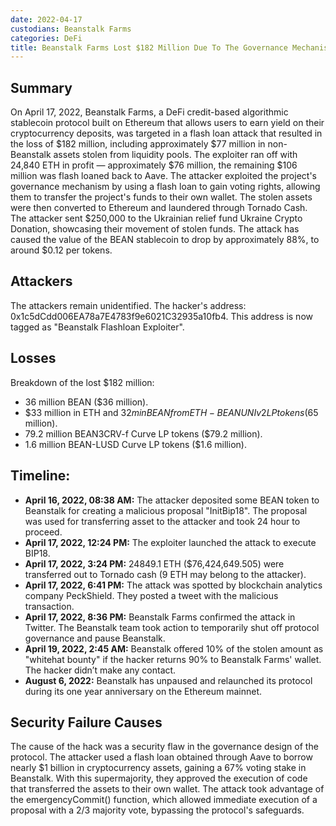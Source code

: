 ```yaml
---
date: 2022-04-17
custodians: Beanstalk Farms
categories: DeFi
title: Beanstalk Farms Lost $182 Million Due To The Governance Mechanism
---
```


## Summary

On April 17, 2022, Beanstalk Farms, a DeFi credit-based algorithmic stablecoin protocol built on Ethereum that allows users to earn yield on their cryptocurrency deposits, was targeted in a flash loan attack that resulted in the loss of $182 million, including approximately $77 million in non-Beanstalk assets stolen from liquidity pools. The exploiter ran off with 24,840 ETH in profit — approximately $76 million, the remaining $106 million was flash loaned back to Aave. The attacker exploited the project's governance mechanism by using a flash loan to gain voting rights, allowing them to transfer the project's funds to their own wallet. The stolen assets were then converted to Ethereum and laundered through Tornado Cash. The attacker sent $250,000 to the Ukrainian relief fund Ukraine Crypto Donation, showcasing their movement of stolen funds. The attack has caused the value of the BEAN stablecoin to drop by approximately 88%, to around $0.12 per tokens. 

## Attackers

The attackers remain unidentified. The hacker's address: 0x1c5dCdd006EA78a7E4783f9e6021C32935a10fb4. This address is now tagged as "Beanstalk Flashloan Exploiter".

## Losses

Breakdown of the lost $182 million:
* 36 million BEAN ($36 million).
* $33 million in ETH and $32m in BEAN from ETH-BEAN UNI v2 LP tokens ($65 million).
* 79.2 million BEAN3CRV-f Curve LP tokens ($79.2 million).
* 1.6 million BEAN-LUSD Curve LP tokens ($1.6 million).

## Timeline:

- **April 16, 2022, 08:38 AM:** The attacker deposited some BEAN token to Beanstalk for creating a malicious proposal "InitBip18". The proposal was used for transferring asset to the attacker and took 24 hour to proceed.
- **April 17, 2022, 12:24 PM:** The exploiter launched the attack to execute BIP18.
- **April 17, 2022, 3:24 PM:** 24849.1 ETH ($76,424,649.505) were transferred out to Tornado cash (9 ETH may belong to the attacker).
- **April 17, 2022, 6:41 PM:** The attack was spotted by blockchain analytics company PeckShield. They posted a tweet with the malicious transaction.
- **April 17, 2022, 8:36 PM:** Beanstalk Farms confirmed the attack in Twitter. The Beanstalk team took action to temporarily shut off protocol governance and pause Beanstalk.
- **April 19, 2022, 2:45 AM:** Beanstalk offered 10% of the stolen amount as "whitehat bounty" if the hacker returns 90% to Beanstalk Farms' wallet. The hacker didn’t make any contact. 
- **August 6, 2022:** Beanstalk has unpaused and relaunched its protocol during its one year anniversary on the Ethereum mainnet.

## Security Failure Causes

The cause of the hack was a security flaw in the governance design of the protocol. The attacker used a flash loan obtained through Aave to borrow nearly $1 billion in cryptocurrency assets, gaining a 67% voting stake in Beanstalk. With this supermajority, they approved the execution of code that transferred the assets to their own wallet. The attack took advantage of the emergencyCommit() function, which allowed immediate execution of a proposal with a 2/3 majority vote, bypassing the protocol's safeguards.
